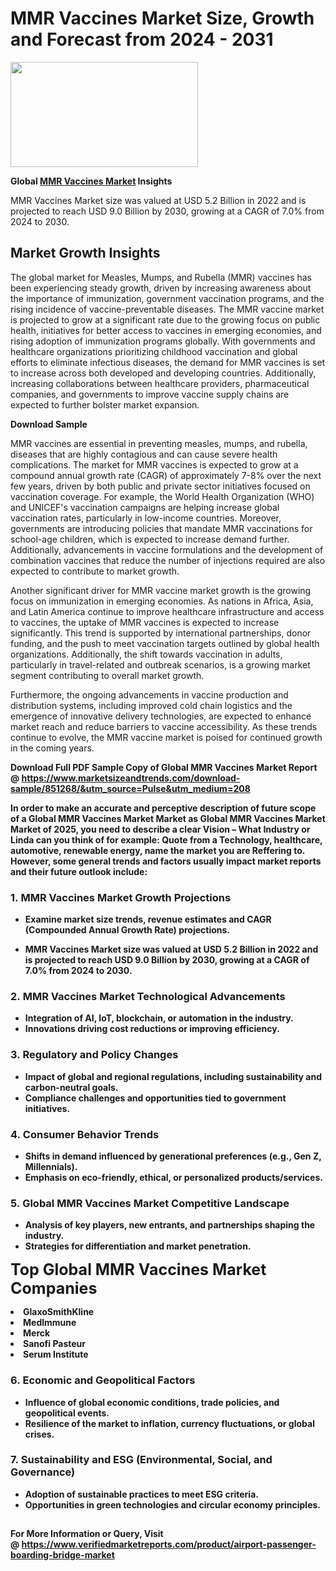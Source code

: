 <H1>MMR Vaccines Market Size, Growth and Forecast from 2024 - 2031</H1><img class="aligncenter size-medium wp-image-584254" src="https://thirdeyenews.in/wp-content/uploads/2024/09/Global-Market-Research-300x168.jpeg" alt="" width="300" height="168" /><p><strong>Global&nbsp;<a href="https://www.marketsizeandtrends.com/download-sample/851268/&amp;utm_source=Pulse&amp;utm_medium=208">MMR Vaccines Market</a> Insights</strong></p><p>MMR Vaccines Market size was valued at USD 5.2 Billion in 2022 and is projected to reach USD 9.0 Billion by 2030, growing at a CAGR of 7.0% from 2024 to 2030.</p><p><h2>Market Growth Insights</h2> <p>The global market for Measles, Mumps, and Rubella (MMR) vaccines has been experiencing steady growth, driven by increasing awareness about the importance of immunization, government vaccination programs, and the rising incidence of vaccine-preventable diseases. The MMR vaccine market is projected to grow at a significant rate due to the growing focus on public health, initiatives for better access to vaccines in emerging economies, and rising adoption of immunization programs globally. With governments and healthcare organizations prioritizing childhood vaccination and global efforts to eliminate infectious diseases, the demand for MMR vaccines is set to increase across both developed and developing countries. Additionally, increasing collaborations between healthcare providers, pharmaceutical companies, and governments to improve vaccine supply chains are expected to further bolster market expansion.</p> <p><strong>Download Sample</strong></p> <p>MMR vaccines are essential in preventing measles, mumps, and rubella, diseases that are highly contagious and can cause severe health complications. The market for MMR vaccines is expected to grow at a compound annual growth rate (CAGR) of approximately 7-8% over the next few years, driven by both public and private sector initiatives focused on vaccination coverage. For example, the World Health Organization (WHO) and UNICEF's vaccination campaigns are helping increase global vaccination rates, particularly in low-income countries. Moreover, governments are introducing policies that mandate MMR vaccinations for school-age children, which is expected to increase demand further. Additionally, advancements in vaccine formulations and the development of combination vaccines that reduce the number of injections required are also expected to contribute to market growth.</p> <p>Another significant driver for MMR vaccine market growth is the growing focus on immunization in emerging economies. As nations in Africa, Asia, and Latin America continue to improve healthcare infrastructure and access to vaccines, the uptake of MMR vaccines is expected to increase significantly. This trend is supported by international partnerships, donor funding, and the push to meet vaccination targets outlined by global health organizations. Additionally, the shift towards vaccination in adults, particularly in travel-related and outbreak scenarios, is a growing market segment contributing to overall market growth.</p> <p>Furthermore, the ongoing advancements in vaccine production and distribution systems, including improved cold chain logistics and the emergence of innovative delivery technologies, are expected to enhance market reach and reduce barriers to vaccine accessibility. As these trends continue to evolve, the MMR vaccine market is poised for continued growth in the coming years.</p> <p><strong></p><p><span class=""><strong>Download Full PDF Sample Copy of Global MMR Vaccines Market Report</strong> @ <a href="https://www.marketsizeandtrends.com/download-sample/851268/&amp;utm_source=Pulse&amp;utm_medium=208" target="_blank">https://www.marketsizeandtrends.com/download-sample/851268/&amp;utm_source=Pulse&amp;utm_medium=208</a></span></p><p>In order to make an accurate and perceptive description of future scope of a Global&nbsp;MMR Vaccines Market Market as Global&nbsp;MMR Vaccines Market Market of 2025, you need to describe a clear Vision &ndash; What Industry or Linda can you think of for example: Quote from a Technology, healthcare, automotive, renewable energy, name the market you are Reffering to. However, some general trends and factors usually impact market reports and their future outlook include:</p><h3>1.&nbsp;<strong>MMR Vaccines Market Growth Projections</strong></h3><ul><li>Examine market size trends, revenue estimates and CAGR (Compounded Annual Growth Rate) projections.</li><li><p>MMR Vaccines Market size was valued at USD 5.2 Billion in 2022 and is projected to reach USD 9.0 Billion by 2030, growing at a CAGR of 7.0% from 2024 to 2030.</p></li></ul><h3>2.&nbsp;<strong>MMR Vaccines Market Technological Advancements</strong></h3><ul><li>Integration of AI, IoT, blockchain, or automation in the industry.</li><li>Innovations driving cost reductions or improving efficiency.</li></ul><h3>3.&nbsp;<strong>Regulatory and Policy Changes</strong></h3><ul><li>Impact of global and regional regulations, including sustainability and carbon-neutral goals.</li><li>Compliance challenges and opportunities tied to government initiatives.</li></ul><h3>4.&nbsp;<strong>Consumer Behavior Trends</strong></h3><ul><li>Shifts in demand influenced by generational preferences (e.g., Gen Z, Millennials).</li><li>Emphasis on eco-friendly, ethical, or personalized products/services.</li></ul><h3>5.&nbsp;<strong>Global MMR Vaccines Market Competitive Landscape</strong></h3><ul><li>Analysis of key players, new entrants, and partnerships shaping the industry.</li><li>Strategies for differentiation and market penetration.</li></ul><p data-pm-slice="1 1 []"><span style="color: inherit; font-family: inherit; font-size: 25px;">Top Global MMR Vaccines Market Companies</span></p><div class="" data-test-id=""><p><li>GlaxoSmithKline</li><li> Medlmmune</li><li> Merck</li><li> Sanofi Pasteur</li><li> Serum Institute</li></p></div><h3>6.&nbsp;<strong>Economic and Geopolitical Factors</strong></h3><ul><li>Influence of global economic conditions, trade policies, and geopolitical events.</li><li>Resilience of the market to inflation, currency fluctuations, or global crises.</li></ul><h3>7.&nbsp;<strong>Sustainability and ESG (Environmental, Social, and Governance)</strong></h3><ul><li>Adoption of sustainable practices to meet ESG criteria.</li><li>Opportunities in green technologies and circular economy principles.</li></ul><h2><strong style="font-size: 14px;">For More Information or Query, Visit @&nbsp;</strong><a style="background-color: #ffffff; font-size: 14px;" href="https://www.marketsizeandtrends.com/report/mmr-vaccines-market/" target="_blank">https://www.verifiedmarketreports.com/product/airport-passenger-boarding-bridge-market</a></h2>
